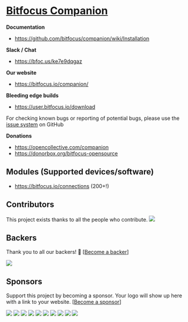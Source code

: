 # [Bitfocus Companion](https://bitfocus.io/companion)

**Documentation**

- https://github.com/bitfocus/companion/wiki/Installation

**Slack / Chat**

- https://bfoc.us/ke7e9dqgaz

**Our website**

- https://bitfocus.io/companion/

**Bleeding edge builds**

- https://user.bitfocus.io/download

For checking known bugs or reporting of potential bugs, please use the [issue system](https://github.com/bitfocus/companion/issues) on GitHub

**Donations**

- https://opencollective.com/companion
- https://donorbox.org/bitfocus-opensource

## Modules (Supported devices/software)

- https://bitfocus.io/connections (200+!)

## Contributors

This project exists thanks to all the people who contribute.
<a href="https://github.com/bitfocus/companion/contributors"><img src="https://opencollective.com/companion/contributors.svg?width=890&button=false" /></a>

## Backers

Thank you to all our backers! 🙏 [[Become a backer](https://donorbox.org/bitfocus-opensource)]

<a href="https://opencollective.com/companion#backers" target="_blank"><img src="https://opencollective.com/companion/backers.svg?width=890"></a>

## Sponsors

Support this project by becoming a sponsor. Your logo will show up here with a link to your website. [[Become a sponsor](https://donorbox.org/bitfocus-opensource)]

<a href="https://opencollective.com/companion/sponsor/0/website" target="_blank"><img src="https://opencollective.com/companion/sponsor/0/avatar.svg"></a>
<a href="https://opencollective.com/companion/sponsor/1/website" target="_blank"><img src="https://opencollective.com/companion/sponsor/1/avatar.svg"></a>
<a href="https://opencollective.com/companion/sponsor/2/website" target="_blank"><img src="https://opencollective.com/companion/sponsor/2/avatar.svg"></a>
<a href="https://opencollective.com/companion/sponsor/3/website" target="_blank"><img src="https://opencollective.com/companion/sponsor/3/avatar.svg"></a>
<a href="https://opencollective.com/companion/sponsor/4/website" target="_blank"><img src="https://opencollective.com/companion/sponsor/4/avatar.svg"></a>
<a href="https://opencollective.com/companion/sponsor/5/website" target="_blank"><img src="https://opencollective.com/companion/sponsor/5/avatar.svg"></a>
<a href="https://opencollective.com/companion/sponsor/6/website" target="_blank"><img src="https://opencollective.com/companion/sponsor/6/avatar.svg"></a>
<a href="https://opencollective.com/companion/sponsor/7/website" target="_blank"><img src="https://opencollective.com/companion/sponsor/7/avatar.svg"></a>
<a href="https://opencollective.com/companion/sponsor/8/website" target="_blank"><img src="https://opencollective.com/companion/sponsor/8/avatar.svg"></a>
<a href="https://opencollective.com/companion/sponsor/9/website" target="_blank"><img src="https://opencollective.com/companion/sponsor/9/avatar.svg"></a>
